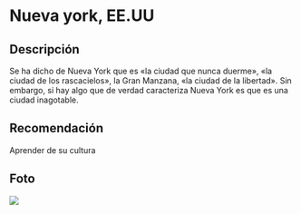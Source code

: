 # Nueva york, EE.UU

## Descripción
Se ha dicho de Nueva York que es «la ciudad que nunca duerme», «la ciudad de los rascacielos», la Gran Manzana, «la ciudad de la libertad». Sin embargo, si hay algo que de verdad caracteriza Nueva York es que es una ciudad inagotable.

## Recomendación
Aprender de su cultura

## Foto
![](https://encrypted-tbn1.gstatic.com/licensed-image?q=tbn:ANd9GcTlaRxX0Cz3hck1gbVVol7QtTCbkbSQwYEQmgtJGC-AOJ7xYr3NZWWsiWFpTMkuWAEaRUg3N5dViVDsYnxteaHTASEED6lyhVRMVwYMsQ)

